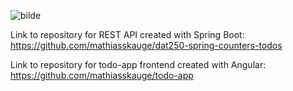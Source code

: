 ![bilde](https://github.com/mathiasskauge/dat250assignment1/assets/143606784/49200460-b447-4d86-b3cf-a6171b35403d)


Link to repository for REST API created with Spring Boot:
https://github.com/mathiasskauge/dat250-spring-counters-todos

Link to repository for todo-app frontend created with Angular:
https://github.com/mathiasskauge/todo-app

